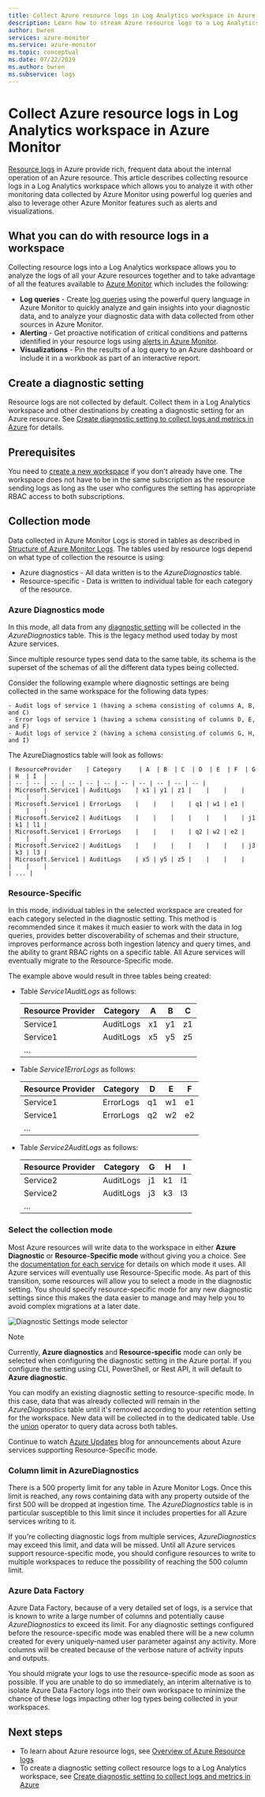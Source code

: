 ```yaml
---
title: Collect Azure resource logs in Log Analytics workspace in Azure Monitor
description: Learn how to stream Azure resource logs to a Log Analytics workspace in Azure Monitor.
author: bwren
services: azure-monitor
ms.service: azure-monitor
ms.topic: conceptual
ms.date: 07/22/2019
ms.author: bwren
ms.subservice: logs
---
```


# Collect Azure resource logs in Log Analytics workspace in Azure Monitor
[Resource logs](resource-logs-overview.md) in Azure provide rich, frequent data about the internal operation of an Azure resource. This article describes collecting resource logs in a Log Analytics workspace which allows you to analyze it with other monitoring data collected by Azure Monitor using powerful log queries and also to leverage other Azure Monitor features such as alerts and visualizations. 


## What you can do with resource logs in a workspace
Collecting resource logs into a Log Analytics workspace allows you to analyze the logs of all your Azure resources together and to take advantage of all the features available to [Azure Monitor](../overview.md) which includes the following:

* **Log queries** - Create [log queries](../log-query/log-query-overview.md) using the powerful query language in Azure Monitor to quickly analyze and gain insights into your diagnostic data, and to analyze your diagnostic data with data collected from other sources in Azure Monitor.
* **Alerting** - Get proactive notification of critical conditions and patterns identified in your resource logs using [alerts in Azure Monitor](alerts-overview.md).
* **Visualizations** - Pin the results of a log query to an Azure dashboard or include it in a workbook as part of an interactive report.


## Create a diagnostic setting
Resource logs are not collected by default. Collect them in a Log Analytics workspace and other destinations by creating a diagnostic setting for an Azure resource. See [Create diagnostic setting to collect logs and metrics in Azure](diagnostic-settings.md) for details.

## Prerequisites
You need to [create a new workspace](../learn/quick-create-workspace.md) if you don't already have one. The workspace does not have to be in the same subscription as the resource sending logs as long as the user who configures the setting has appropriate RBAC access to both subscriptions.


## Collection mode
Data collected in Azure Monitor Logs is stored in tables as described in [Structure of Azure Monitor Logs](../log-query/logs-structure.md). The tables used by resource logs depend on what type of collection the resource is using:

- Azure diagnostics - All data written is to the _AzureDiagnostics_ table.
- Resource-specific - Data is written to individual table for each category of the resource.

### Azure Diagnostics mode 
In this mode, all data from any [diagnostic setting](diagnostic-settings.md) will be collected in the _AzureDiagnostics_ table. This is the legacy method used today by most Azure services.

Since multiple resource types send data to the same table, its schema is the superset of the schemas of all the different data types being collected.

Consider the following example where diagnostic settings are being collected in the same workspace for the following data types:

    - Audit logs of service 1 (having a schema consisting of columns A, B, and C)  
    - Error logs of service 1 (having a schema consisting of columns D, E, and F)  
    - Audit logs of service 2 (having a schema consisting of columns G, H, and I)  

The AzureDiagnostics table will look as follows:  

    | ResourceProvider    | Category     | A  | B  | C  | D  | E  | F  | G  | H  | I  |
    | -- | -- | -- | -- | -- | -- | -- | -- | -- | -- | -- |
    | Microsoft.Service1 | AuditLogs    | x1 | y1 | z1 |    |    |    |    |    |    |
    | Microsoft.Service1 | ErrorLogs    |    |    |    | q1 | w1 | e1 |    |    |    |
    | Microsoft.Service2 | AuditLogs    |    |    |    |    |    |    | j1 | k1 | l1 |
    | Microsoft.Service1 | ErrorLogs    |    |    |    | q2 | w2 | e2 |    |    |    |
    | Microsoft.Service2 | AuditLogs    |    |    |    |    |    |    | j3 | k3 | l3 |
    | Microsoft.Service1 | AuditLogs    | x5 | y5 | z5 |    |    |    |    |    |    |
    | ... |

### Resource-Specific
In this mode, individual tables in the selected workspace are created for each category selected in the diagnostic setting. This method is recommended since it makes it much easier to work with the data in log queries, provides better discoverability of schemas and their structure, improves performance across both ingestion latency and query times, and the ability to grant RBAC rights on a specific table. All Azure services will eventually migrate to the Resource-Specific mode. 

The example above would result in three tables being created:
 
- Table *Service1AuditLogs* as follows:

    | Resource Provider | Category | A | B | C |
    | -- | -- | -- | -- | -- |
    | Service1 | AuditLogs | x1 | y1 | z1 |
    | Service1 | AuditLogs | x5 | y5 | z5 |
    | ... |

- Table *Service1ErrorLogs* as follows:  

    | Resource Provider | Category | D | E | F |
    | -- | -- | -- | -- | -- | 
    | Service1 | ErrorLogs |  q1 | w1 | e1 |
    | Service1 | ErrorLogs |  q2 | w2 | e2 |
    | ... |

- Table *Service2AuditLogs* as follows:  

    | Resource Provider | Category | G | H | I |
    | -- | -- | -- | -- | -- |
    | Service2 | AuditLogs | j1 | k1 | l1|
    | Service2 | AuditLogs | j3 | k3 | l3|
    | ... |



### Select the collection mode
Most Azure resources will write data to the workspace in either **Azure Diagnostic** or **Resource-Specific mode** without giving you a choice. See the [documentation for each service](diagnostic-logs-schema.md) for details on which mode it uses. All Azure services will eventually use Resource-Specific mode. As part of this transition, some resources will allow you to select a mode in the diagnostic setting. You should specify resource-specific mode for any new diagnostic settings since this makes the data easier to manage and may help you to avoid complex migrations at a later date.
  
   ![Diagnostic Settings mode selector](media/diagnostic-logs-collect-workspace/diagnostic-settings-mode-selector.png)




> [!NOTE]
> Currently, **Azure diagnostics** and **Resource-specific** mode can only be selected when configuring the diagnostic setting in the Azure portal. If you configure the setting using CLI, PowerShell, or Rest API, it will default to **Azure diagnostic**.

You can modify an existing diagnostic setting to resource-specific mode. In this case, data that was already collected will remain in the _AzureDiagnostics_ table until it's removed according to your retention setting for the workspace. New data will be collected in to the dedicated table. Use the [union](https://docs.microsoft.com/azure/kusto/query/unionoperator) operator to query data across both tables.

Continue to watch [Azure Updates](https://azure.microsoft.com/updates/) blog for announcements about Azure services supporting Resource-Specific mode.

### Column limit in AzureDiagnostics
There is a 500 property limit for any table in Azure Monitor Logs. Once this limit is reached, any rows containing data with any property outside of the first 500 will be dropped at ingestion time. The *AzureDiagnostics* table is in particular susceptible to this limit since it includes properties for all Azure services writing to it.

If you're collecting diagnostic logs from multiple services, _AzureDiagnostics_ may exceed this limit, and data will be missed. Until all Azure services support resource-specific mode, you should configure resources to write to multiple workspaces to reduce the possibility of reaching the 500 column limit.

### Azure Data Factory
Azure Data Factory, because of a very detailed set of logs, is a service that is known to write a large number of columns and potentially cause _AzureDiagnostics_ to exceed its limit. For any diagnostic settings configured before the resource-specific mode was enabled there will be a new column created for every uniquely-named user parameter against any activity. More columns will be created because of the verbose nature of activity inputs and outputs.
 
You should migrate your logs to use the resource-specific mode as soon as possible. If you are unable to do so immediately, an interim alternative is to isolate Azure Data Factory logs into their own workspace to minimize the chance of these logs impacting other log types being collected in your workspaces.


## Next steps

* To learn about Azure resource logs, see [Overview of Azure Resource logs](diagnostic-logs-overview.md)
* To create a diagnostic setting collect resource logs to a Log Analytics workspace, see [Create diagnostic setting to collect logs and metrics in Azure](diagnostic-settings.md)
